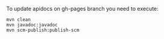 To update apidocs on gh-pages branch you need to execute:

```
mvn clean 
mvn javadoc:javadoc
mvn scm-publish:publish-scm
```
